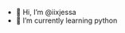 - 👋 Hi, I’m @iixjessa
- 🌱 I’m currently learning python

<!---
iixjessa/iixjessa is a ✨ special ✨ repository because its `README.md` (this file) appears on your GitHub profile.
You can click the Preview link to take a look at your changes.
--->

